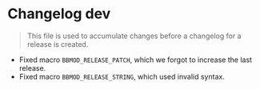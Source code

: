 # Changelog dev
> This file is used to accumulate changes before a changelog for a release is created.

* Fixed macro `BBMOD_RELEASE_PATCH`, which we forgot to increase the last release.
* Fixed macro `BBMOD_RELEASE_STRING`, which used invalid syntax.
